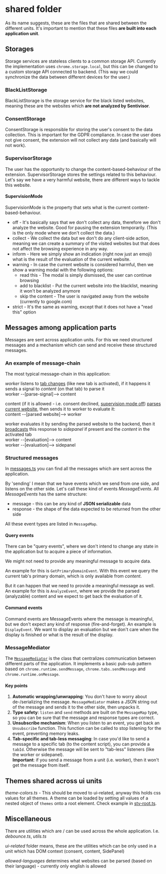 # shared folder
As its name suggests, these are the files that are shared between the different units.
It's important to mention that these files **are built into each application unit**.

## Storages

Storage services are stateless clients to a common storage API.
Currently the implementation uses `chrome.storage.local`, but this can be changed to a custom storage API connected to backend.
(This way we could synchronize the data between different devices for the user.)

### BlackListStorage

BlackListStorage is the storage service for the black listed websites,
meaning these are the websites which **are not analyzed by Sentivisor**.

### ConsentStorage

ConsentStorage is responsible for storing the user's consent to the data collection.
This is important for the GDPR compliance.
In case the user does not give consent, the extension will not collect any data (and basically will not work).

### SupervisorStorage

The user has the opportunity to change the content-based-behaviour of the extension.
SupervisorStorage stores the settings related to this behaviour.
Let's say we have a very harmful website, there are different ways to tackle this website.

#### SupervisionMode

SupervisionMode is the property that sets what is the current content-based-behaviour.
- off - It's basically says that we don't collect any data, therefore we don't analyze the website. Good for pausing the extension temporarily. (This is the only mode where we don't collect the data.)
- collect - We collect the data but we don't do any client-side action, meaning we can create a summary of the visited websites but that does not affect the browsing experience in any way.
- inform - Here we simply show an indication (right now just an emoji) what is the result of the evaluation of the current website.
- warning - In case the current website is considered harmful, then we show a warning modal with the following options:
  - read this - The modal is simply dismissed, the user can continue browsing
  - add to blacklist - Put the current website into the blacklist, meaning it won't be analyzed anymore
  - skip the content - The user is navigated away from the website (currently to google.com)
- strict - It's the same as warning, except that it does not have a "read this" option

## Messages among application parts

Messages are sent across application units. For this we need structured messages and a mechanism which can send and receive these structured messages.

### An example of message-chain

The most typical message-chain in this application:

*worker* listens to [tab changes](../src/worker/worker.ts?plane1#L40) (like new tab is activated), if it happens it sends a signal to *content* (on that tab) to parse it \
worker --[parse-signal]--> content

<!-- TODO: link to consent \ -->
content (if it is allowed - i.e. consent declined, [supervision mode off](#supervisionmode)) [parses current website](../src/content/content.ts?plane1#L61), then sends it to worker to evaluate it: \
content --[parsed website]--> worker

worker evaluates it by sending the parsed website to the backend, then it [broadcasts](../src/worker/worker.ts?plane1#L117) this response to *sidepanel* if present and the *content* in the activated tab \
worker --[evaluation]--> content \
worker --[evaluation]--> sidepanel

### Structured messages

In [messages.ts](../src/shared/messages.ts) you can find all the messages which are sent across the application.

By 'sending' I mean that we have events which we send from one side, and listens on the other side. Let's call these kind of events *MessageEvents*.
All *MessageEvents* has the same structure:
- message - this can be any kind of **JSON serializable** data
- response - the shape of the data expected to be returned from the other side

All these event types are listed in `MessageMap`.

#### Query events

There can be "query events", where we don't intend to change any state in the application but to acquire a piece of information.

We might not need to provide any meaningful message to acquire data.

An example for this is `GetPrimaryDomainEvent`.
With this event we query the current tab's primary domain, which is only available from *content*.

But it can happen that we need to provide a meaningful message as well. An example for this is `AnalyzeEvent`, where we provide the parsed (analyzable) content and we expect to get back the evaluation of it.

#### Command events

Command events are MessageEvents where the message is meaningful, but we don't expect any kind of response (fire-and-forget).
An example is `DisplayEvent`. We want to display an evaluation but we don't care when the display is finished or what is the result of the display.

### MessageMediator

The [`MessageMediator`](../src/shared/MessageMediator.ts) is the class that centralizes communication between different parts of the application. It implements a basic pub-sub pattern based on `chrome.runtime.sendMessage`, `chrome.tabs.sendMessage` and `chrome.runtime.onMessage`.

#### Key points
1. **Automatic wrapping/unwrapping**: You don't have to worry about de-/serializing the message. `MessageMediator` makes a JSON string out of the message and sends it to the other side, then unpacks it.
1. **Type safety**: `listen` and `send` methods are built on the `MessageMap` type, so you can be sure that the message and response types are correct.
1. **Unsubscribe mechanism**: When you listen to an event, you get back an `Unsubscribe` function. This function can be called to stop listening for the event, preventing memory leaks.
1. **Tab-specific and tab-less messaging**: In case you'd like to send a message to a specific tab (to the content script), you can provide a `tabId`. Otherwise the message will be sent to "tab-less" listeners (like the worker or sidepanel). \
**Important**: if you send a message from a unit (i.e. worker), then it won't get the message from itself.

## Themes shared across ui units

*theme-colors.ts* - This should be moved to ui-related, anyway this holds css values for all themes. A theme can be loaded by setting all values of a nested object of `themes` onto a root element. Check example in [stv-root.ts](../src/SidePanel/stv-root.ts?plane1#L80).

## Miscellaneous

There are utilities which are / can be used across the whole application. I.e. *debounce.ts*, *utils.ts*

*ui-related* folder means, these are the utilities which can be only used in a unit which has DOM context (consent, content, SidePanel)

*allowed-languages* determines what websites can be parsed (based on their language) - currently only english is allowed
